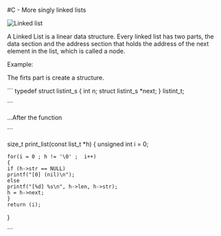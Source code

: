 #C - More singly linked lists

![Linked list](https://media.geeksforgeeks.org/wp-content/cdn-uploads/gq/2013/03/Linkedlist_insert_at_start.png)


A Linked List is a linear data structure. Every linked list has two parts, the data section and the address section that holds the address of the next element in the list, which is called a node.

Example:

The firts part is create a structure.


´´´
typedef struct listint_s
{
    int n;
    struct listint_s *next;
} listint_t;

´´´

...After the function


´´´

size_t print_list(const list_t *h)
{
	unsigned int i = 0;

	for(i = 0 ; h != '\0' ;  i++)
	{
	if (h->str == NULL)
	printf("[0] (nil)\n");
	else
	printf("[%d] %s\n", h->len, h->str);
	h = h->next;
	}
	return (i);
}


´´´